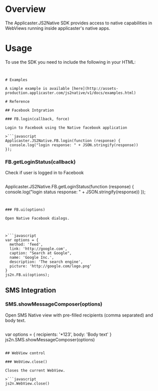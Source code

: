 # Overview

The Applicaster.JS2Native SDK provides access to native capabilities in
WebViews running inside applicaster's native apps.

# Usage

To use the SDK you need to include the following in your HTML:


>```markup
<script src="http://assets-production.applicaster.com/js2native/v1/js2native.js"></script>
```

# Examples

A simple example is available [here](http://assets-production.applicaster.com/js2native/v1/docs/examples.html)

# Reference

## Facebook Intgration

### FB.login(callback, force)

Login to Facebook using the Native facebook application

>```javascript
Applicaster.JS2Native.FB.login(function (response) {
  console.log("login response: " + JSON.stringify(response))
});
```

### FB.getLoginStatus(callback)

Check if user is logged in to Facebook

>```javascript
Applicaster.JS2Native.FB.getLoginStatus(function (response) {
  console.log("login status response: " + JSON.stringify(response))
});
```


### FB.ui(options)

Open Native Facebook dialogs.



>```javascript
var options = {
  method: 'feed',
  link: 'http://google.com',
  caption: "Search at Google",
  name: 'Google Inc.',
  description: 'The search engine',
  picture: 'http://google.com/logo.png'
}
js2n.FB.ui(options);
```

## SMS Integration

### SMS.showMessageComposer(options)

Open SMS Native view with pre-filled recipients (comma separated) and body text.

>```javascript
var options = {
  recipients: '*123',
  body: 'Body text'
}
js2n.SMS.showMessageComposer(options)
```

## WebView control

### WebView.close()

Closes the current WebView.

>```javascript
js2n.WebView.close()
```
